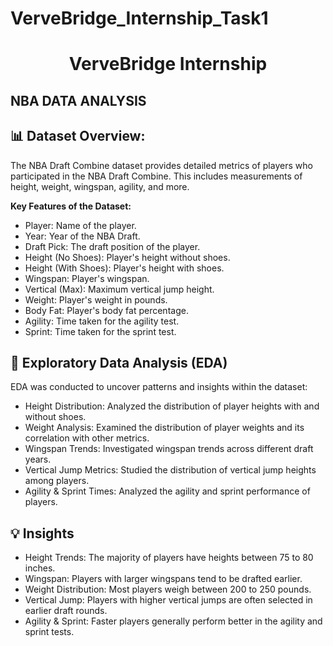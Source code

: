 # VerveBridge_Internship_Task1

<h1 align = 'center'> VerveBridge Internship 
</h1>

## NBA DATA ANALYSIS

## 📊 Dataset Overview:

The NBA Draft Combine dataset provides detailed metrics of players who participated in the NBA Draft Combine. This includes measurements of height, weight, wingspan, agility, and more.

**Key Features of the Dataset:**

- Player: Name of the player.
- Year: Year of the NBA Draft.
- Draft Pick: The draft position of the player.
- Height (No Shoes): Player's height without shoes.
- Height (With Shoes): Player's height with shoes.
- Wingspan: Player's wingspan.
- Vertical (Max): Maximum vertical jump height.
- Weight: Player's weight in pounds.
- Body Fat: Player's body fat percentage.
- Agility: Time taken for the agility test.
- Sprint: Time taken for the sprint test.


## 🧪 Exploratory Data Analysis (EDA)

EDA was conducted to uncover patterns and insights within the dataset:

- Height Distribution: Analyzed the distribution of player heights with and without shoes.
- Weight Analysis: Examined the distribution of player weights and its correlation with other metrics.
- Wingspan Trends: Investigated wingspan trends across different draft years.
- Vertical Jump Metrics: Studied the distribution of vertical jump heights among players.
- Agility & Sprint Times: Analyzed the agility and sprint performance of players.

## 💡 Insights
- Height Trends: The majority of players have heights between 75 to 80 inches.
- Wingspan: Players with larger wingspans tend to be drafted earlier.
- Weight Distribution: Most players weigh between 200 to 250 pounds.
- Vertical Jump: Players with higher vertical jumps are often selected in earlier draft rounds.
- Agility & Sprint: Faster players generally perform better in the agility and sprint tests.

